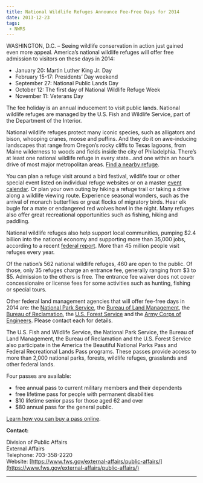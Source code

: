 ```yaml
---
title: National Wildlife Refuges Announce Fee-Free Days for 2014
date: 2013-12-23
tags:
 - NWRS
---
```


WASHINGTON, D.C. – Seeing wildlife conservation in action just gained even more appeal. America’s national wildlife refuges will offer free admission to visitors on these days in 2014:  

 - January 20: Martin Luther King Jr. Day
 - February 15-17: Presidents’ Day weekend
 - September 27: National Public Lands Day
 - October 12: The first day of National Wildlife Refuge Week
 - November 11: Veterans Day

The fee holiday is an annual inducement to visit public lands. National wildlife refuges are managed by the U.S. Fish and Wildlife Service, part of the Department of the Interior.  

National wildlife refuges protect many iconic species, such as alligators and bison, whooping cranes, moose and puffins. And they do it on awe-inducing landscapes that range from Oregon’s rocky cliffs to Texas lagoons, from Maine wilderness to woods and fields inside the city of Philadelphia. There’s at least one national wildlife refuge in every state…and one within an hour’s drive of most major metropolitan areas. [Find a nearby refuge](http://www.fws.gov/refuges/index.html).  

You can plan a refuge visit around a bird festival, wildlife tour or other special event listed on individual refuge websites or on a master [event calendar](http://www.fws.gov/refuges/SpecialEvents/FWS_SpecialEventsCalendar.cfm). Or plan your own outing by hiking a refuge trail or taking a drive along a wildlife viewing route. Experience seasonal wonders, such as the arrival of monarch butterflies or great flocks of migratory birds. Hear elk bugle for a mate or endangered red wolves howl in the night. Many refuges also offer great recreational opportunities such as fishing, hiking and paddling.  

National wildlife refuges also help support local communities, pumping $2.4 billion into the national economy and supporting more than 35,000 jobs, according to a recent [federal report](http://www.fws.gov/refuges/about/RefugeReports/). More than 45 million people visit refuges every year.  

Of the nation’s 562 national wildlife refuges, 460 are open to the public. Of those, only 35 refuges charge an entrance fee, generally ranging from $3 to $5\. Admission to the others is free. The entrance fee waiver does not cover concessionaire or license fees for some activities such as hunting, fishing or special tours.  

Other federal land management agencies that will offer fee-free days in 2014 are: the [National Park Service](http://www.nps.gov/), the [Bureau of Land Management](http://www.blm.gov/), the [Bureau of Reclamation](http://www.usbr.gov), the [U.S. Forest Service](http://www.fs.fed.us) and the [Army Corps of Engineers](http://www.usace.army.mil). Please contact each for details.  

The U.S. Fish and Wildlife Service, the National Park Service, the Bureau of Land Management, the Bureau of Reclamation and the U.S. Forest Service also participate in the America the Beautiful National Parks Pass and Federal Recreational Lands Pass programs. These passes provide access to more than 2,000 national parks, forests, wildlife refuges, grasslands and other federal lands.  

Four passes are available:  

 - free annual pass to current military members and their dependents
 - free lifetime pass for people with permanent disabilities
 - $10 lifetime senior pass for those aged 62 and over
 - $80 annual pass for the general public.

[Learn how you can buy a pass online](http://store.usgs.gov/pass/index.html).

**Contact:**

Division of Public Affairs  
External Affairs  
Telephone: 703-358-2220  
Website: [https://www.fws.gov/external-affairs/public-affairs/](https://www.fws.gov/external-affairs/public-affairs/)

* * *
